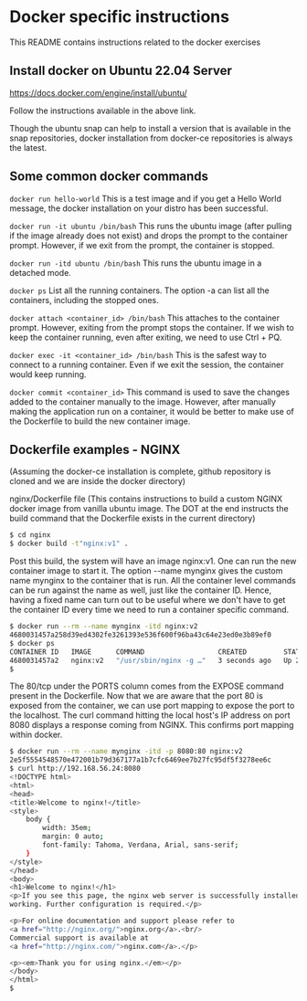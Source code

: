 # Docker specific instructions
This README contains instructions related to the docker exercises

## Install docker on Ubuntu 22.04 Server

https://docs.docker.com/engine/install/ubuntu/

Follow the instructions available in the above link.

Though the ubuntu snap can help to install a version that is available in the snap repositories, docker installation from docker-ce repositories is always the latest.

## Some common docker commands
```docker run hello-world``` This is a test image and if you get a Hello World message, the docker installation on your distro has been successful.

```docker run -it ubuntu /bin/bash``` This runs the ubuntu image (after pulling if the image already does not exist) and drops the prompt to the container prompt. However, if we exit from the prompt, the container is stopped.

```docker run -itd ubuntu /bin/bash``` This runs the ubuntu image in a detached mode.

```docker ps``` List all the running containers. The option -a can list all the containers, including the stopped ones.

```docker attach <container_id> /bin/bash``` This attaches to the container prompt. However, exiting from the prompt stops the container. If we wish to keep the container running, even after exiting, we need to use Ctrl + PQ.

```docker exec -it <container_id> /bin/bash``` This is the safest way to connect to a running container. Even if we exit the session, the container would keep running.

```docker commit <container_id>``` This command is used to save the changes added to the container manually to the image. However, after manually making the application run on a container, it would be better to make use of the Dockerfile to build the new container image.

## Dockerfile examples - NGINX
(Assuming the docker-ce installation is complete, github repository is cloned and we are inside the docker directory)

nginx/Dockerfile file (This contains instructions to build a custom NGINX docker image from vanilla ubuntu image. The DOT at the end instructs the build command that the Dockerfile exists in the current directory)

```bash
$ cd nginx
$ docker build -t"nginx:v1" .
```

Post this build, the system will have an image nginx:v1. One can run the new container image to start it. The option --name mynginx gives the custom name mynginx to the container that is run. All the container level commands can be run against the name as well, just like the container ID. Hence, having a fixed name can turn out to be useful where we don't have to get the container ID every time we need to run a container specific command.

```bash
$ docker run --rm --name mynginx -itd nginx:v2
4680031457a258d39ed4302fe3261393e536f600f96ba43c64e23ed0e3b89ef0
$ docker ps
CONTAINER ID   IMAGE      COMMAND                  CREATED         STATUS         PORTS     NAMES
4680031457a2   nginx:v2   "/usr/sbin/nginx -g …"   3 seconds ago   Up 2 seconds   80/tcp    mynginx
$
```

The 80/tcp under the PORTS column comes from the EXPOSE command present in the Dockerfile. Now that we are aware that the port 80 is exposed from the container, we can use port mapping to expose the port to the localhost. The curl command hitting the local host's IP address on port 8080 displays a response coming from NGINX. This confirms port mapping within docker.

```bash
$ docker run --rm --name mynginx -itd -p 8080:80 nginx:v2
2e5f5554548570e472001b79d367177a1b7cfc6469ee7b27fc95df5f3278ee6c
$ curl http://192.168.56.24:8080
<!DOCTYPE html>
<html>
<head>
<title>Welcome to nginx!</title>
<style>
    body {
        width: 35em;
        margin: 0 auto;
        font-family: Tahoma, Verdana, Arial, sans-serif;
    }
</style>
</head>
<body>
<h1>Welcome to nginx!</h1>
<p>If you see this page, the nginx web server is successfully installed and
working. Further configuration is required.</p>

<p>For online documentation and support please refer to
<a href="http://nginx.org/">nginx.org</a>.<br/>
Commercial support is available at
<a href="http://nginx.com/">nginx.com</a>.</p>

<p><em>Thank you for using nginx.</em></p>
</body>
</html>
$
```
